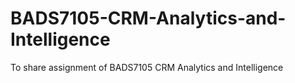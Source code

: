 # BADS7105-CRM-Analytics-and-Intelligence
To share assignment of BADS7105 CRM Analytics and Intelligence 
